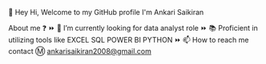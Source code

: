 👋 Hey Hi, Welcome to my GitHub profile I'm Ankari Saikiran 
 
About me ❓ 
⏩  👀 I’m currently looking for data analyst role 
⏩  📚 Proficient in utilizing tools like 
        EXCEL
        SQL
        POWER BI
        PYTHON 
⏩  📫 How to reach me contact Ⓜ ankarisaikiran2008@gmail.com
